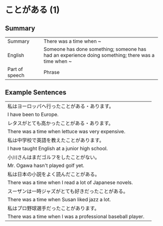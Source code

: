 # ことがある (1)

## Summary

<table><tr>   <td>Summary<td>   <td>There was a time when ~</td><tr><tr>   <td>English<td>   <td>Someone has done something; someone has had an experience doing something; there was a time when ~</td><tr><tr>   <td>Part of speech<td>   <td>Phrase</td><tr></table></table></table>

## Example Sentences

<table><tr><td>私はヨーロッパへ行ったことがある・あります。<td><tr><tr><td>I have been to Europe.<td><tr><tr><td>レタスがとても高かったことがある・あります。<td><tr><tr><td>There was a time when lettuce was very expensive.<td><tr><tr><td>私は中学校で英語を教えたことがあります。<td><tr><tr><td>I have taught English at a junior high school.<td><tr><tr><td>小川さんはまだゴルフをしたことがない。<td><tr><tr><td>Mr. Ogawa hasn't played golf yet.<td><tr><tr><td>私は日本の小説をよく読んだことがある。<td><tr><tr><td>There was a time when I read a lot of Japanese novels.<td><tr><tr><td>スーザンは一時ジャズがとても好きだったことがある。<td><tr><tr><td>There was a time when Susan liked jazz a lot.<td><tr><tr><td>私はプロ野球選手だったことがあります。<td><tr><tr><td>There was a time when I was a professional baseball player.<td><tr></table>

